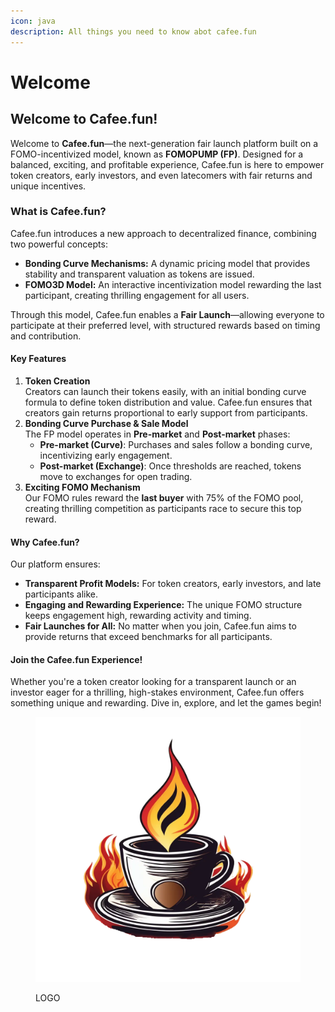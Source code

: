 ```yaml
---
icon: java
description: All things you need to know abot cafee.fun
---
```


# Welcome

## Welcome to Cafee.fun!

Welcome to **Cafee.fun**—the next-generation fair launch platform built on a FOMO-incentivized model, known as **FOMOPUMP (FP)**. Designed for a balanced, exciting, and profitable experience, Cafee.fun is here to empower token creators, early investors, and even latecomers with fair returns and unique incentives.

### What is Cafee.fun?

Cafee.fun introduces a new approach to decentralized finance, combining two powerful concepts:

* **Bonding Curve Mechanisms:** A dynamic pricing model that provides stability and transparent valuation as tokens are issued.
* **FOMO3D Model:** An interactive incentivization model rewarding the last participant, creating thrilling engagement for all users.

Through this model, Cafee.fun enables a **Fair Launch**—allowing everyone to participate at their preferred level, with structured rewards based on timing and contribution.

#### Key Features

1. **Token Creation**\
   Creators can launch their tokens easily, with an initial bonding curve formula to define token distribution and value. Cafee.fun ensures that creators gain returns proportional to early support from participants.
2. **Bonding Curve Purchase & Sale Model**\
   The FP model operates in **Pre-market** and **Post-market** phases:
   * **Pre-market (Curve)**: Purchases and sales follow a bonding curve, incentivizing early engagement.
   * **Post-market (Exchange)**: Once thresholds are reached, tokens move to exchanges for open trading.
3. **Exciting FOMO Mechanism**\
   Our FOMO rules reward the **last buyer** with 75% of the FOMO pool, creating thrilling competition as participants race to secure this top reward.

#### Why Cafee.fun?

Our platform ensures:

* **Transparent Profit Models:** For token creators, early investors, and late participants alike.
* **Engaging and Rewarding Experience:** The unique FOMO structure keeps engagement high, rewarding activity and timing.
* **Fair Launches for All:** No matter when you join, Cafee.fun aims to provide returns that exceed benchmarks for all participants.

#### Join the Cafee.fun Experience!

Whether you're a token creator looking for a transparent launch or an investor eager for a thrilling, high-stakes environment, Cafee.fun offers something unique and rewarding. Dive in, explore, and let the games begin!

<figure><img src=".gitbook/assets/logo.png" alt=""><figcaption><p>LOGO</p></figcaption></figure>
